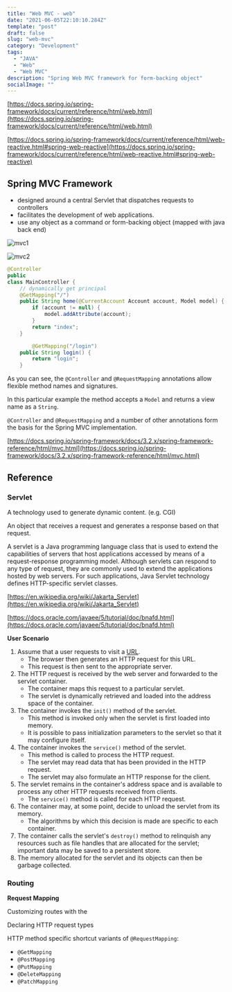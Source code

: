 ```yaml
---
title: "Web MVC - web"
date: "2021-06-05T22:10:10.284Z"
template: "post"
draft: false
slug: "web-mvc"
category: "Development"
tags:
  - "JAVA"
  - "Web"
  - "Web MVC"
description: "Spring Web MVC framework for form-backing object"
socialImage: ""
---
```


[https://docs.spring.io/spring-framework/docs/current/reference/html/web.html](https://docs.spring.io/spring-framework/docs/current/reference/html/web.html)

[https://docs.spring.io/spring-framework/docs/current/reference/html/web-reactive.html#spring-web-reactive](https://docs.spring.io/spring-framework/docs/current/reference/html/web-reactive.html#spring-web-reactive)

## Spring MVC Framework

- designed around a central Servlet that dispatches requests to controllers
- facilitates the development of web applications.
- use any object as a command or form-backing object (mapped with java back end)

![mvc1](/media/mvc1.jpg)

![mvc2](/media/mvc2.jpg)

```java
@Controller
public
class MainController {
	// dynamically get principal
    @GetMapping("/")
    public String home(@CurrentAccount Account account, Model model) {
        if (account != null) {
            model.addAttribute(account);
        }
        return "index";
    }

		@GetMapping("/login")
    public String login() {
        return "login";
    }
```

As you can see, the `@Controller` and `@RequestMapping` annotations allow flexible method names and signatures.

In this particular example the method accepts a `Model` and returns a view name as a `String`.

`@Controller` and `@RequestMapping` and a number of other annotations form the basis for the Spring MVC implementation.

[https://docs.spring.io/spring-framework/docs/3.2.x/spring-framework-reference/html/mvc.html](https://docs.spring.io/spring-framework/docs/3.2.x/spring-framework-reference/html/mvc.html)

## Reference

### Servlet

A technology used to generate dynamic content. (e.g. CGI)

An object that receives a request and generates a response based on that request.

A servlet is a Java programming language class that is used to extend the capabilities of servers that host applications accessed by means of a request-response programming model. Although servlets can respond to any type of request, they are commonly used to extend the applications hosted by web servers. For such applications, Java Servlet technology defines HTTP-specific servlet classes.

[https://en.wikipedia.org/wiki/Jakarta_Servlet](https://en.wikipedia.org/wiki/Jakarta_Servlet)

[https://docs.oracle.com/javaee/5/tutorial/doc/bnafd.html](https://docs.oracle.com/javaee/5/tutorial/doc/bnafd.html)

**User Scenario**

1. Assume that a user requests to visit a [URL](https://en.wikipedia.org/wiki/Uniform_resource_locator).
   - The browser then generates an HTTP request for this URL.
   - This request is then sent to the appropriate server.
2. The HTTP request is received by the web server and forwarded to the servlet container.
   - The container maps this request to a particular servlet.
   - The servlet is dynamically retrieved and loaded into the address space of the container.
3. The container invokes the `init()` method of the servlet.
   - This method is invoked only when the servlet is first loaded into memory.
   - It is possible to pass initialization parameters to the servlet so that it may configure itself.
4. The container invokes the `service()` method of the servlet.
   - This method is called to process the HTTP request.
   - The servlet may read data that has been provided in the HTTP request.
   - The servlet may also formulate an HTTP response for the client.
5. The servlet remains in the container's address space and is available to process any other HTTP requests received from clients.
   - The `service()` method is called for each HTTP request.
6. The container may, at some point, decide to unload the servlet from its memory.
   - The algorithms by which this decision is made are specific to each container.
7. The container calls the servlet's `destroy()` method to relinquish any resources such as file handles that are allocated for the servlet; important data may be saved to a persistent store.
8. The memory allocated for the servlet and its objects can then be garbage collected.

### Routing

**Request Mapping**

Customizing routes with the

Declaring HTTP request types

HTTP method specific shortcut variants of `@RequestMapping`:

- `@GetMapping`
- `@PostMapping`
- `@PutMapping`
- `@DeleteMapping`
- `@PatchMapping`
